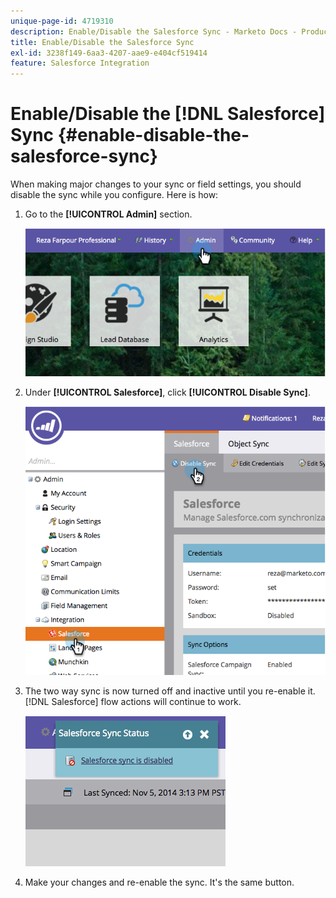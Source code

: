 ```yaml
---
unique-page-id: 4719310
description: Enable/Disable the Salesforce Sync - Marketo Docs - Product Documentation
title: Enable/Disable the Salesforce Sync
exl-id: 3238f149-6aa3-4207-aae9-e404cf519414
feature: Salesforce Integration
---
```

# Enable/Disable the [!DNL Salesforce] Sync {#enable-disable-the-salesforce-sync}

When making major changes to your sync or field settings, you should disable the sync while you configure. Here is how:

1. Go to the **[!UICONTROL Admin]** section.

   ![](assets/image2014-12-10-13-3a24-3a35.png)

1. Under **[!UICONTROL Salesforce]**, click **[!UICONTROL Disable Sync]**.

   ![](assets/image2014-12-10-13-3a24-3a47.png)

1. The two way sync is now turned off and inactive until you re-enable it. [!DNL Salesforce] flow actions will continue to work.

   ![](assets/image2014-12-10-13-3a24-3a58.png)

1. Make your changes and re-enable the sync. It's the same button.
